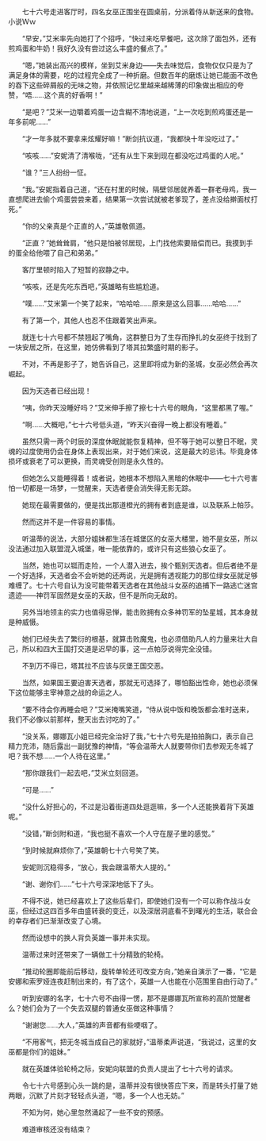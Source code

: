 　　七十六号走进客厅时，四名女巫正围坐在圆桌前，分派着侍从新送来的食物。小说Ｗｗ

　　“早安，”艾米率先向她打了个招呼，“快过来吃早餐吧，这次除了面包外，还有煎鸡蛋和牛奶！我好久没有尝过这么丰盛的餐点了。”

　　“嗯，”她装出高兴的模样，坐到艾米身边——失去味觉后，食物仅仅只是为了满足身体的需要，吃的过程完全成了一种折磨。但数百年的磨炼让她已能面不改色的吞下这些碎屑般的无味之物，并依照记忆里越来越稀薄的印象做出相应的夸赞，“唔……这个真的好香啊！”

　　“是吧？”艾米一边嚼着鸡蛋一边含糊不清地说道，“上一次吃到煎鸡蛋还是一年多前呢……”

　　“才一年多就不要拿来炫耀好嘛！”断剑抗议道，“我都快十年没吃过了。”

　　“咳咳……”安妮清了清喉咙，“还有从生下来到现在都没吃过鸡蛋的人呢。”

　　“谁？”三人纷纷一怔。

　　“我。”安妮指着自己道，“还在村里的时候，隔壁邻居就养着一群老母鸡，我一直想爬进去偷个鸡蛋尝尝来着，结果第一次尝试就被老爹现了，差点没给擀面杖打死。”

　　“你的父亲真是个正直的人，”英雄敬佩道。

　　“正直？”她耸耸肩，“他只是怕被邻居现，上门找他索要赔偿而已。我摸到手的蛋全给他喂了自己和弟弟。”

　　客厅里顿时陷入了短暂的寂静之中。

　　“咳咳，还是先吃东西吧，”英雄略有些尴尬道。

　　“噗……”艾米第一个笑了起来，“哈哈哈……原来是这么回事……哈哈……”

　　有了第一个，其他人也忍不住跟着笑出声来。

　　就连七十六号都不禁翘起了嘴角，这群整日为了生存而挣扎的女巫终于找到了一块安居之所，在这里，她仿佛看到了塔其拉繁盛时期的影子。

　　不对，不再是影子了，她告诉自己，这里即将成为新的圣城，女巫必然会再次崛起。

　　因为天选者已经出现！

　　“咦，你昨天没睡好吗？”艾米伸手擦了擦七十六号的眼角，“这里都黑了喔。”

　　“啊……大概吧，”七十六号低头道，“昨天兴奋得一晚上都没有睡着。”

　　虽然只需一两个时辰的深度休眠就能恢复精神，但不等于她可以整日不眠，灵魂的过度使用仍会在身体上表现出来，对于她们来说，这是最大的忌讳。毕竟身体损坏或衰老了可以更换，而灵魂受创则是永久性的。

　　但她怎么又能睡得着！或者说，她根本不想陷入黑暗的休眠中——七十六号害怕一切都是一场梦，一觉醒来，天选者便会消失得无影无踪。

　　她现在最需要做的，便是找出那道橙光的拥有者到底是谁，以及联系上帕莎。

　　然而这并不是一件容易的事情。

　　听温蒂的说法，大部分姐妹都生活在城堡区的女巫大楼里，她不是女巫，所以没法通过加入联盟混入城堡，唯一能依靠的，或许只有这些狼心女巫了。

　　当然，她也可以铤而走险，一个人潜入进去，挨个甄别天选者。但后者绝不是一个好选择，天选者会不会听她的还两说，光是拥有透视能力的那位绿女巫就足够难缠了。七十六号自认为没可能带着天选者在其他战斗女巫的追捕下一路逃亡迷宫遗迹——神罚军固然是女巫的天敌，但不是所向无敌的。

　　另外当地领主的实力也值得忌惮，能击败拥有众多神罚军的坠星城，其本身就是种威慑。

　　她们已经失去了繁衍的根基，就算击败魔鬼，也必须借助凡人的力量来壮大自己，所以和四大王国打交道是迟早的事，这一点帕莎说得完全没错。

　　不到万不得已，塔其拉不应该与灰堡王国交恶。

　　当然，如果国王要迫害天选者，那就无可选择了，哪怕豁出性命，她也必须保下这位能够主宰神意之战的命运之人。

　　“要不待会你再睡会吧？”艾米掩嘴笑道，“侍从说中饭和晚饭都会准时送来，我们不必像以前那样，整天出去讨吃的了。”

　　“没关系，娜娜瓦小姐已经完全治好了我，”七十六号先是拍拍胸口，表示自己精力充沛，随后露出一副犹豫的神情，“等会温蒂大人就要带你们去参观无冬城了吧？我不想……一个人待在这里。”

　　“那你跟我们一起去吧，”艾米立刻回道。

　　“可是……”

　　“没什么好担心的，不过是沿着街道四处逛逛嘛，多一个人还能换着背下英雄呢。”

　　“没错，”断剑附和道，“我也挺不喜欢一个人守在屋子里的感觉。”

　　“到时候就麻烦你了，”英雄朝七十六号笑了笑。

　　安妮则沉稳得多，“放心，我会跟温蒂大人提的。”

　　“谢、谢你们……”七十六号深深地低下了头。

　　不得不说，她已经喜欢上了这些后辈们，即使她们没有一个可以称作战斗女巫，但经过这四百多年由盛转衰的变迁，以及深居洞底看不到曙光的生活，联合会的幸存者们已渐渐改变了心境。

　　然而设想中的换人背负英雄一事并未实现。

　　温蒂过来时还带来了一辆做工十分精致的轮椅。

　　“推动轮圈即能前后移动，旋转单轮还可改变方向，”她亲自演示了一番，“它是安娜和索罗娅连夜赶制出来的，有了这个，英雄一人也能在小范围里自由行动了。”

　　听到安娜的名字，七十六号不由得一愣，那不是娜娜瓦所宣称的高阶觉醒者么？她们会为了一个失去双腿的普通女巫做这种事情？

　　“谢谢您……大人，”英雄的声音都有些哽咽了。

　　“不用客气，把无冬城当成自己的家就好，”温蒂柔声说道，“我说过，这里的女巫都是你们的姐妹。”

　　就在英雄体验轮椅之际，安妮向联盟的负责人提出了七十六号的请求。

　　令七十六号感到心头一跳的是，温蒂并没有很快答应下来，而是转头打量了她两眼，沉默了片刻才轻轻点头道，“嗯，多一个人也无妨。”

　　不知为何，她心里忽然涌起了一些不安的预感。

　　难道审核还没有结束？
